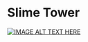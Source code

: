 # Slime Tower

[![IMAGE ALT TEXT HERE](https://img.youtube.com/vi/8xX4LmvyG_0/default.jpg)](https://youtu.be/8xX4LmvyG_0)